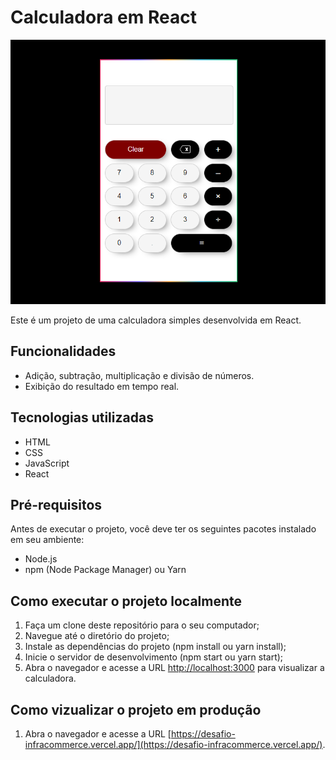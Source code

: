 # Calculadora em React

![Calculadora Preview](./src/assets/calculadora.png)

Este é um projeto de uma calculadora simples desenvolvida em React.

## Funcionalidades

- Adição, subtração, multiplicação e divisão de números.
- Exibição do resultado em tempo real.

## Tecnologias utilizadas

- HTML
- CSS
- JavaScript
- React

## Pré-requisitos

Antes de executar o projeto, você deve ter os seguintes pacotes instalado em seu ambiente:

- Node.js
- npm (Node Package Manager) ou Yarn

## Como executar o projeto localmente

1. Faça um clone deste repositório para o seu computador;
2. Navegue até o diretório do projeto;
3. Instale as dependências do projeto (npm install ou yarn install);
4. Inicie o servidor de desenvolvimento (npm start ou yarn start);
5. Abra o navegador e acesse a URL [http://localhost:3000](http://localhost:3000) para visualizar a calculadora.

## Como vizualizar o projeto em produção

1.  Abra o navegador e acesse a URL [https://desafio-infracommerce.vercel.app/](https://desafio-infracommerce.vercel.app/).


